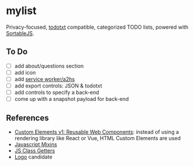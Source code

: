 # mylist

Privacy-focused, [todotxt] compatible, categorized TODO lists, powered with [SortableJS].

## To Do

* [ ] add about/questions section
* [ ] add icon
* [ ] add [service worker/a2hs]
* [ ] add export controls: JSON & todotxt
* [ ] add controls to specify a back-end
* [ ] come up with a snapshot payload for back-end

## References

* [Custom Elements v1: Reusable Web Components]: instead of using a rendering library like React
or Vue, HTML Custom Elements are used
* [Javascript Mixins]
* [JS Class Getters]
* [Logo] candidate

[todotxt]: https://todotxt.org/
[SortableJS]: https://github.com/SortableJS/Sortable
[Custom Elements v1: Reusable Web Components]: https://developers.google.com/web/fundamentals/web-components/customelements
[Javascript Mixins]: https://javascript.info/mixins
[JS Class Getters]: https://developer.mozilla.org/en-US/docs/Web/JavaScript/Reference/Functions/get
[Logo]: https://search.creativecommons.org/photos/cb8db7d0-d6f8-4477-8450-2fd9ed4f8dd9
[service worker/a2hs]: https://developer.mozilla.org/en-US/docs/Web/Progressive_web_apps/Add_to_home_screen
